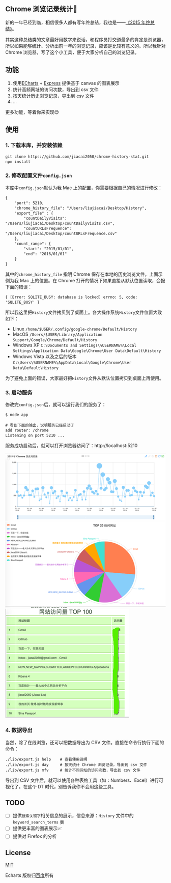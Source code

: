 ## Chrome 浏览记录统计🔧

新的一年已经到临，相信很多人都有写年终总结，我也是——[《2015 年终总结》](http://liujiacai.net/blog/2016/01/08/review-2015/)。

其实这种总结类的文章最好用数字来说话，和程序员打交道最多的肯定是浏览器，所以如果能够统计、分析出前一年的浏览记录，应该是比较有意义的。所以我针对 Chrome 浏览器，写了这个小工具，便于大家分析自己的浏览记录。

## 功能

1. 使用[ECharts](https://github.com/ecomfe/echarts) + [Express](http://expressjs.com/) 提供基于 canvas 的图表展示
2. 统计高频网址的访问次数，导出到 csv 文件
3. 按天统计历史浏览记录，导出到 csv 文件
4. ...

更多功能，等着你来实现😊


## 使用

### 1. 下载本库，并安装依赖
```
git clone https://github.com/jiacai2050/chrome-history-stat.git
npm install
```
### 2. 修改配置文件`config.json`
本库中`config.json`默认为我 Mac 上的配置，你需要根据自己的情况进行修改：
```
{
    "port": 5210,
    "chrome_history_file": "/Users/liujiacai/Desktop/History",
    "export_file" : {
        "countDailyVisits": "/Users/liujiacai/Desktop/countDailyVisits.csv",
        "countURLsFrequence": "/Users/liujiacai/Desktop/countURLsFrequence.csv"
    },
    "count_range": {
        "start": "2015/01/01",
        "end": "2016/01/01"
    }
}
```
其中的`chrome_history_file` 指明 Chrome 保存在本地的历史浏览文件，上面示例为我 Mac 上的位置。在 Chrome 打开的情况下如果直接从默认位置读取，会报下面的错误：
```
{ [Error: SQLITE_BUSY: database is locked] errno: 5, code: 'SQLITE_BUSY' }
```
所以我这里把`History`文件拷贝到了桌面上。各大操作系统`History`文件位置大致如下：

- Linux
    `/home/$USER/.config/google-chrome/Default/History`
- MacOS
    `/Users/$USER/Library/Application Support/Google/Chrome/Default/History`
- Windows XP
    `C:\Documents and Settings\%USERNAME%\Local Settings\Application Data\Google\Chrome\User Data\Default\History`
- Windows Vista 以及之后的版本
    `C:\Users\%USERNAME%\AppData\Local\Google\Chrome\User Data\Default\History`

为了避免上面的错误，大家最好把`History`文件从默认位置拷贝到桌面上再使用。

### 3. 启动服务
修改完`config.json`后，就可以运行我们的服务了：
```
$ node app

# 看到下面的输出，说明服务已经启动了
add router: /chrome
Listening on port 5210 ...
```
服务成功启动后，就可以打开浏览器访问了：http://localhost:5210

![chrome_history_trend](screenshots/trend.png)
![chrome_history_percent](screenshots/percent.png)
![chrome_history_table](screenshots/table.png)

### 4. 数据导出
当然，除了在线浏览，还可以把数据导出为 CSV 文件。直接在命令行执行下面的命令：
```
./lib/export.js help    # 查看使用说明
./lib/export.js day     # 按天统计 Chrome 浏览记录，导出到 csv 文件
./lib/export.js mfv     # 统计不同网址的访问次数，导出到 csv 文件
```

导出到 CSV 文件后，就可以使用各种表格工具（如：Numbers、Excel）进行可视化了。在这个 DT 时代，别告诉我你不会用这些工具。

## TODO

- [ ] 提供`搜索关键字`相关信息的展示，信息来源：`History` 文件中的 `keyword_search_terms` 表
- [ ] 提供更丰富的图表展示📈
- [ ] 提供对 Firefox 的分析

## License
[MIT](http://liujiacai.net/license/MIT.html?year=2016)

Echarts 版权归[百度](https://github.com/ecomfe/echarts/blob/master/LICENSE.txt)所有